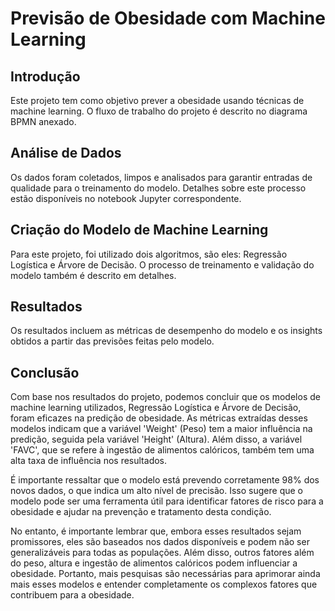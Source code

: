 # Previsão de Obesidade com Machine Learning

## Introdução
Este projeto tem como objetivo prever a obesidade usando técnicas de machine learning. O fluxo de trabalho do projeto é descrito no diagrama BPMN anexado.

## Análise de Dados
Os dados foram coletados, limpos e analisados para garantir entradas de qualidade para o treinamento do modelo. Detalhes sobre este processo estão disponíveis no notebook Jupyter correspondente.

## Criação do Modelo de Machine Learning
Para este projeto, foi utilizado dois algoritmos, são eles: Regressão Logística e Árvore de Decisão. O processo de treinamento e validação do modelo também é descrito em detalhes.

## Resultados
Os resultados incluem as métricas de desempenho do modelo e os insights obtidos a partir das previsões feitas pelo modelo.

## Conclusão
Com base nos resultados do projeto, podemos concluir que os modelos de machine learning utilizados, Regressão Logística e Árvore de Decisão, foram eficazes na predição de obesidade. As métricas extraídas desses modelos indicam que a variável 'Weight' (Peso) tem a maior influência na predição, seguida pela variável 'Height' (Altura). Além disso, a variável 'FAVC', que se refere à ingestão de alimentos calóricos, também tem uma alta taxa de influência nos resultados.

É importante ressaltar que o modelo está prevendo corretamente 98% dos novos dados, o que indica um alto nível de precisão. Isso sugere que o modelo pode ser uma ferramenta útil para identificar fatores de risco para a obesidade e ajudar na prevenção e tratamento desta condição.

No entanto, é importante lembrar que, embora esses resultados sejam promissores, eles são baseados nos dados disponíveis e podem não ser generalizáveis para todas as populações. Além disso, outros fatores além do peso, altura e ingestão de alimentos calóricos podem influenciar a obesidade. Portanto, mais pesquisas são necessárias para aprimorar ainda mais esses modelos e entender completamente os complexos fatores que contribuem para a obesidade.
